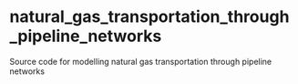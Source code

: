 # natural_gas_transportation_through_pipeline_networks
Source code for modelling natural gas transportation through pipeline networks
